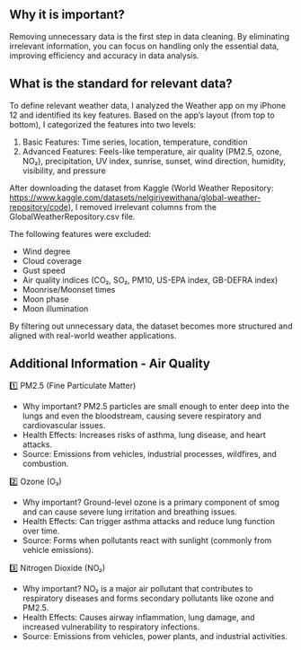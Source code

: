 ## Why it is important?
Removing unnecessary data is the first step in data cleaning. By eliminating irrelevant information, you can focus on handling only the essential data, improving efficiency and accuracy in data analysis.

## What is the standard for relevant data?

To define relevant weather data, I analyzed the Weather app on my iPhone 12 and identified its key features. Based on the app’s layout (from top to bottom), I categorized the features into two levels:

1. Basic Features: Time series, location, temperature, condition
2. Advanced Features: Feels-like temperature, air quality (PM2.5, ozone, NO₂), precipitation, UV index, sunrise, sunset, wind direction, humidity, visibility, and pressure

After downloading the dataset from Kaggle (World Weather Repository: https://www.kaggle.com/datasets/nelgiriyewithana/global-weather-repository/code), I removed irrelevant columns from the GlobalWeatherRepository.csv file. 

The following features were excluded:

*	Wind degree
*	Cloud coverage
*	Gust speed
*	Air quality indices (CO₂, SO₂, PM10, US-EPA index, GB-DEFRA index)
*	Moonrise/Moonset times
* Moon phase
* Moon illumination

By filtering out unnecessary data, the dataset becomes more structured and aligned with real-world weather applications.


## Additional Information - Air Quality
1️⃣ PM2.5 (Fine Particulate Matter)

* Why important? PM2.5 particles are small enough to enter deep into the lungs and even the bloodstream, causing severe respiratory and cardiovascular issues.
* Health Effects: Increases risks of asthma, lung disease, and heart attacks.
* Source: Emissions from vehicles, industrial processes, wildfires, and combustion.

2️⃣ Ozone (O₃)

* Why important? Ground-level ozone is a primary component of smog and can cause severe lung irritation and breathing issues.
* Health Effects: Can trigger asthma attacks and reduce lung function over time.
* Source: Forms when pollutants react with sunlight (commonly from vehicle emissions).

3️⃣ Nitrogen Dioxide (NO₂)

* Why important? NO₂ is a major air pollutant that contributes to respiratory diseases and forms secondary pollutants like ozone and PM2.5.
* Health Effects: Causes airway inflammation, lung damage, and increased vulnerability to respiratory infections.
* Source: Emissions from vehicles, power plants, and industrial activities.
